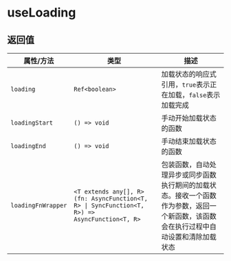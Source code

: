 # useLoading

## 返回值

| 属性/方法 | 类型 | 描述 |
|-----------|------|------|
| `loading` | `Ref<boolean>` | 加载状态的响应式引用，`true`表示正在加载，`false`表示加载完成 |
| `loadingStart` | `() => void` | 手动开始加载状态的函数 |
| `loadingEnd` | `() => void` | 手动结束加载状态的函数 |
| `loadingFnWrapper` | `<T extends any[], R>(fn: AsyncFunction<T, R> \| SyncFunction<T, R>) => AsyncFunction<T, R>` | 包装函数，自动处理异步或同步函数执行期间的加载状态。接收一个函数作为参数，返回一个新函数，该函数会在执行过程中自动设置和清除加载状态 |
